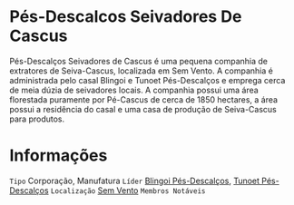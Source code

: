 <!-- TITLE: Pés-Descalcos Seivadores De Cascus -->
<!-- SUBTITLE: Visão geral sobre Pés-Descalcos Seivadores De Cascus -->

# Pés-Descalcos Seivadores De Cascus
Pés-Descalços Seivadores de Cascus é uma pequena companhia de extratores de Seiva-Cascus, localizada em Sem Vento. A companhia é administrada pelo casal Blingoi e Tunoet Pés-Descalços e emprega cerca de meia dúzia de seivadores locais. A companhia possui uma área florestada puramente por Pé-Cascus de cerca de 1850 hectares, a área possui a residência do casal e uma casa de produção de Seiva-Cascus para produtos.

# Informações
`Tipo` Corporação, Manufatura
`Líder` [Blingoi Pés-Descalços](), [Tunoet Pés-Descalços]()
`Localização` [Sem Vento]()
`Membros Notáveis`
